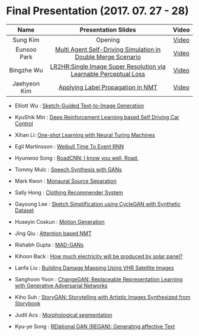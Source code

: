 # Final Presentation (2017. 07. 27 - 28)

Name   | Presentation Slides   | Video   |
:----: | :-------------------: | :-----: |
Sung Kim | Opening | [Video](https://goo.gl/8C33HV)
Eunsoo Park | [Multi Agent Self-Driving Simulation in Double Merge Scenario](https://goo.gl/ER8gzt) | [Video](https://goo.gl/W5rZT3) |
Bingzhe Wu | [LR2HR:Single Image Super Resolution via Learnable Perceptual Loss](https://goo.gl/Ct1XJG) | [Video](https://goo.gl/7bB2Sx) |
Jaehyeon Kim | [Applying Label Propagation in NMT](https://goo.gl/whAbB1) | [Video](https://goo.gl/Eotv19) |

* Elliott Wu : [Sketch-Guided Text-to-Image Generation](https://goo.gl/S2JjAn)

* KyuShik Min : [Deep Reinforcement Learning based Self Driving Car Control](https://www.dropbox.com/s/3t4jruqtzgvi4gv/Kyushik_Final.pptx?dl=0)

* Xihan Li: [One-shot Learning with Neural Turing Machines](https://goo.gl/PHBqrs)

* Egil Martinsson : [Weibull Time To Event RNN](https://goo.gl/AeW56M)

* Hyunwoo Song : [RoadCNN: I know you well, Road.](https://goo.gl/hyCxVS)

* Tommy Mulc : [Speech Synthesis with GANs](https://goo.gl/jv3exR)

* Mark Kwon : [Monaural Source Separation](https://goo.gl/aihQ7y)

* Sally Hong : [Clothing Recommender System](https://goo.gl/uZdk56)

* Gayoung Lee : [Sketch Simplification using CycleGAN with Synthetic Dataset](https://goo.gl/cxDnxL)

* Huseyin  Coskun : [Motion Generation](https://goo.gl/TCKXM7)

* Jing Qiu : [Attention based NMT](https://goo.gl/k7BWFC)

* Rishabh Gupta : [MAD-GANs](https://goo.gl/YM62aD) 

* Kihoon Back : [How much electricity will be produced by solar panel?](https://goo.gl/jtFEtM)

* Lanfa Liu : [Building Damage Mapping Using VHR Satellite Images](https://goo.gl/dgbNKM)

* Sanghoon Yoon : [ChangeGAN: Replaceable Representation Learning with Generative Adversarial Networks](https://goo.gl/xDkLda)

* Kiho Suh : [StoryGAN: Storytelling with Artistic Images Synthesized from Storybook](https://goo.gl/ywJ9tT)

* Judit Acs : [Morphological segmentation](https://github.com/juditacs/morph-segmentation/blob/master/notebooks/final_presentation/presentation.ipynb)

* Kyu-ye Song : [RElational GAN (REGAN): Generating affective Text](https://goo.gl/3n1wty)
